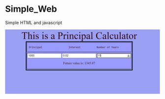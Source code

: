 # Simple_Web
Simple HTML and javascript

![GitHub Logo](https://github.com/Gnatenko97/Simple_Web/blob/master/cover.jpg)


